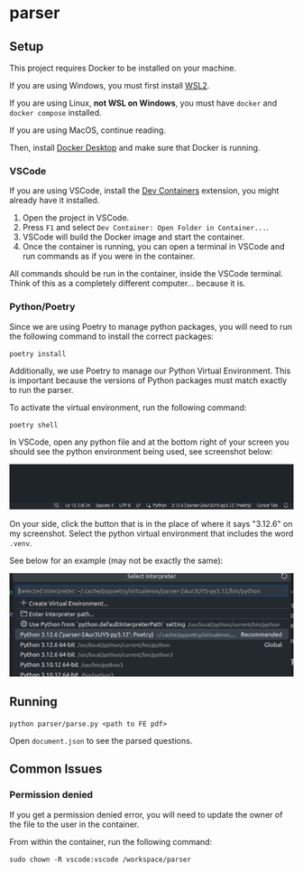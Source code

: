 # parser

## Setup

This project requires Docker to be installed on your machine.

If you are using Windows, you must first install [WSL2](https://learn.microsoft.com/en-us/windows/wsl/install).

If you are using Linux, **not WSL on Windows**, you must have `docker` and `docker compose` installed.

If you are using MacOS, continue reading.

Then, install [Docker Desktop](https://www.docker.com/products/docker-desktop/) and make sure that Docker is running.


### VSCode

If you are using VSCode, install the [Dev Containers](https://marketplace.visualstudio.com/items?itemName=ms-vscode-remote.remote-containers) extension, you might already have it installed.

1. Open the project in VSCode.
2. Press `F1` and select `Dev Container: Open Folder in Container...`.
3. VSCode will build the Docker image and start the container.
4. Once the container is running, you can open a terminal in VSCode and run commands as if you were in the container.

All commands should be run in the container, inside the VSCode terminal. Think of this as a completely different computer... because it is. 

### Python/Poetry

Since we are using Poetry to manage python packages, you will need to run the following command to install the correct packages:

```
poetry install
```

Additionally, we use Poetry to manage our Python Virtual Environment. This is important because the versions of Python packages must match exactly to run the parser.

To activate the virtual environment, run the following command:

```
poetry shell
```

In VSCode, open any python file and at the bottom right of your screen you should see the python environment being used, see screenshot below:

![python-env](./docs/images/python-env.png)

On your side, click the button that is in the place of where it says "3.12.6" on my screenshot. Select the python virtual environment that includes the word `.venv`.

See below for an example (may not be exactly the same):

![python-env-2](./docs/images/python-env-2.png)


## Running

```
python parser/parse.py <path to FE pdf>
```

Open `document.json` to see the parsed questions.

## Common Issues

### Permission denied

If you get a permission denied error, you will need to update the owner of the file to the user in the container.

From within the container, run the following command:
```
sudo chown -R vscode:vscode /workspace/parser
```